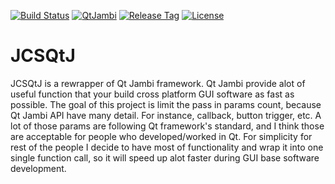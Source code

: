 [![Build Status](https://travis-ci.com/jcs090218/JCSQtJ.svg?branch=master)](https://travis-ci.com/jcs090218/JCSQtJ)
[![QtJambi](https://img.shields.io/badge/QtJambi-4.8.7-blue.svg)](https://github.com/qtjambi)
[![Release Tag](https://img.shields.io/github/tag/jcs090218/JCSQtJ.svg?label=release)](https://github.com/jcs090218/JCSQtJ/releases/latest)
[![License](https://img.shields.io/badge/License-Apache%202.0-blue.svg)](https://opensource.org/licenses/Apache-2.0)


# JCSQtJ

JCSQtJ is a rewrapper of Qt Jambi framework. Qt Jambi provide alot
of useful function that your build cross platform GUI software 
as fast as possible. The goal of this project is limit the pass
in params count, because Qt Jambi API have many detail. For instance,
callback, button trigger, etc. A lot of those params are following
Qt framework's standard, and I think those are acceptable for people
who developed/worked in Qt. For simplicity for rest of the people
I decide to have most of functionality and wrap it into one single
function call, so it will speed up alot faster during GUI base
software development. <br/><br/>
